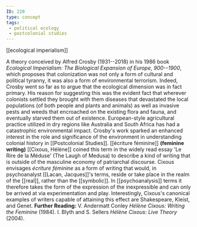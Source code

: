 ```yaml
---
ID: 220
type: concept
tags: 
 - political ecology
 - postcolonial studies
---
```


[[ecological imperialism]]

 A
theory conceived by Alfred Crosby (1931--2018) in his 1986 book
*Ecological Imperialism: The Biological Expansion of Europe, 900--1900*,
which proposes that colonization was not only a form of cultural and
political tyranny, it was also a form of environmental terrorism.
Indeed, Crosby went so far as to argue that the ecological dimension was
in fact primary. His reason for suggesting this was the evident fact
that wherever colonists settled they brought with them diseases that
devastated the local populations (of both people and plants and animals)
as well as invasive pests and weeds that encroached on the existing
flora and fauna, and eventually starved them out of existence.
European-style agricultural practice utilized in dry regions like
Australia and South Africa has had a catastrophic environmental impact.
Crosby's work sparked an enhanced interest in the role and significance
of the environment in understanding colonial history in [[Postcolonial Studies]].
[[écriture féminine]]
**(feminine writing)** [[Cixous, Hélène]] coined this term in
the widely read essay 'Le Rire de la Méduse' (The Laugh of Medusa) to
describe a kind of writing that is outside of the masculine economy of
patriarchal discourse. Cixous envisages *écriture féminine* as a form of
writing that would, in psychoanalyst [[Lacan, Jacques]]'s terms, reside or
take place in the realm of the
[[real]], rather than the
[[symbolic]]. In
[[psychoanalysis]] terms it
therefore takes the form of the expression of the inexpressible and can
only be arrived at via experimentation and play. Interestingly, Cixous's
canonical examples of writers capable of attaining this effect are
Shakespeare, Kleist, and Genet.
**Further Reading:** V. Andermatt Conley *Hélène Cixous: Writing the
Feminine* (1984).
I. Blyth and S. Sellers *Hélène Cixous: Live Theory* (2004).
